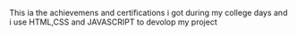 This ia the achievemens and certifications i got during my college days and i use HTML,CSS and JAVASCRIPT to devolop my project 
